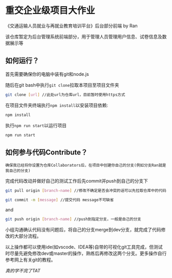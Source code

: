 # 重交企业级项目大作业 
《交通运输人员就业与再就业教育培训平台》后台部分前端 by Ran

该仓库暂定为后台管理系统前端部分，用于管理人员管理用户信息、试卷信息及数据展示等
## 如何运行？
首先需要确保你的电脑中装有git和node.js

随后在git bash中执行`git clone`拉取本项目至项目文件夹

```bash
git clone [url] //此处url为仓库url，目前暂时使用https方式
```

在项目文件夹终端执行`npm install`以安装项目依赖:

```bash
npm install
```

执行`npm run start`以运行项目

```bash
npm run start
```

## 如何参与代码Contribute？

    确保我已经将你设置为仓库Collaborators后，在项目中创建你自己的分支(例如分支Ran就是我自己的分支)
完成代码改动并做好自己的测试工作后先commit并push到自己的分支下
```bash
git pull origin [branch-name] //修改不确定是否会冲突的话可以先拉取仓库中的代码 branch-name是你的分支名

git commit -m [message] //提交代码 message不可缺省
```
and

```bash
git push origin [branch-name] //push到指定分支，一般是自己的分支
```
小组沟通确认代码没有问题后，将自己的分支merge到dev分支，就完成了代码修改的大部分流程。

以上操作都可以使用ide(如vscode、IDEA等)自带的可视化git工具完成，但测试时尽量先避免修改dev或master的操作，熟练后再修改这两个分支。更多操作自行参考网上有关git的教程。

*真的学不完了TAT*




